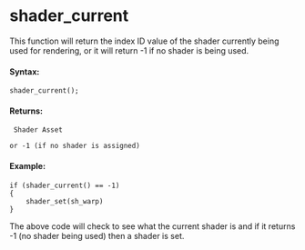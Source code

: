# shader_current

This function will return the index ID value of the shader currently
being used for rendering, or it will return -1 if no shader is being
used.

#### Syntax:

``` gml
shader_current();
```

#### Returns:

``` gml
 Shader Asset

or -1 (if no shader is assigned)
```

#### Example:

``` gml
if (shader_current() == -1)
{
    shader_set(sh_warp)
}
```

The above code will check to see what the current shader is and if it
returns -1 (no shader being used) then a shader is set.
